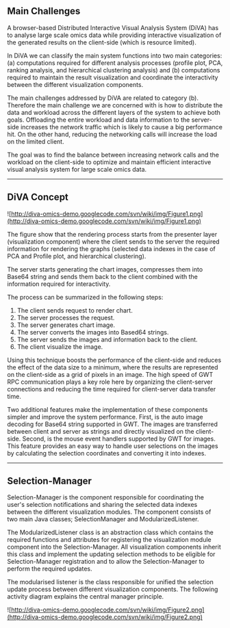 ## Main Challenges ##

A browser-based Distributed Interactive Visual Analysis System (DiVA) has to analyse large scale omics data while providing interactive visualization of the generated results on the client-side (which is resource limited).

In DiVA we can classify the main system functions into two main categories: (a) computations required for different analysis processes (profile plot, PCA, ranking analysis, and hierarchical clustering analysis) and (b) computations required to maintain the result visualization and coordinate the interactivity between the different visualization components.

The main challenges addressed by DiVA are related to category (b). Therefore the main challenge we are concerned with is how to distribute the data and workload across the different layers of the system to achieve both goals. Offloading the entire workload and data information to the server-side increases the network traffic which is likely to cause a big performance hit. On the other hand, reducing the networking calls will increase the load on the limited client.

The goal was to find the balance between increasing network calls and the workload on the client-side to optimize and maintain efficient interactive visual analysis system for large scale omics data.


---


## DiVA Concept ##

![http://diva-omics-demo.googlecode.com/svn/wiki/img/Figure1.png](http://diva-omics-demo.googlecode.com/svn/wiki/img/Figure1.png)

The figure show that the rendering process starts from the presenter layer (visualization component) where the client sends to the server the required information for rendering the graphs (selected data indexes in the case of PCA and Profile plot, and hierarchical clustering).

The server starts generating the chart images, compresses them into Base64 string and sends them back to the client combined with the information required for interactivity.

The process can be summarized in the following steps:
  1. The client sends request to render chart.
  1. The server processes the request.
  1. The server generates chart image.
  1. The server converts the images into Based64 strings.
  1. The server sends the images and information back to the client.
  1. The client visualize the image.

Using this technique boosts the performance of the client-side and reduces the effect of the data size to a minimum, where the results are represented on the client-side as a grid of pixels in an image. The high speed of GWT RPC communication plays a key role here by organizing the client-server connections and reducing the time required for client-server data transfer time.

Two additional features make the implementation of these components simpler and improve the system performance. First, is the auto image decoding for Base64 string supported in GWT. The images are transferred between client and server as strings and directly visualized on the client-side. Second, is the mouse event handlers supported by GWT for images. This feature provides an easy way to handle user selections on the images by calculating the selection coordinates and converting it into indexes.


---


## Selection-Manager ##

Selection-Manager is the component responsible for coordinating the user's selection notifications and sharing the selected data indexes between the different visualization modules. The component consists of two main Java classes; SelectionManager and ModularizedListener.

The ModularizedListener class is an abstraction class which contains the required functions and attributes for registering the visualization module component into the Selection-Manager. All visualization components inherit this class and implement the updating selection methods to be eligible for Selection-Manager registration and to allow the Selection-Manager to perform the required updates.

The modularised listener is the class responsible for unified the selection update process between different visualization components.
The following activity diagram explains the central manager principle.

![http://diva-omics-demo.googlecode.com/svn/wiki/img/Figure2.png](http://diva-omics-demo.googlecode.com/svn/wiki/img/Figure2.png)